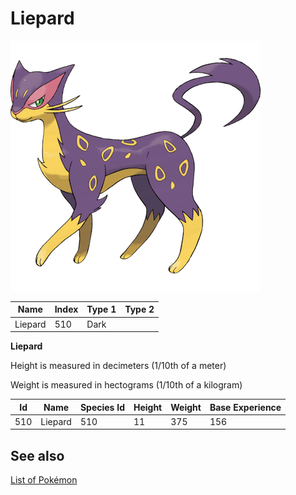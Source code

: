 # Liepard


![Liepard](images/510.png)

| **Name** | **Index** | **Type 1** | **Type 2** |
|----|----|----|----|
| Liepard | 510 | Dark  |  |

**Liepard** 


Height is measured in decimeters (1/10th of a meter)

Weight is measured in hectograms (1/10th of a kilogram)

| **Id** | **Name** | **Species Id** | **Height** | **Weight** | **Base Experience** |
|--------|----------|----------------|------------|------------|---------------------|
| 510 | Liepard | 510 | 11 | 375 | 156 |


## See also

[List of Pokémon](../pokemon.md)
